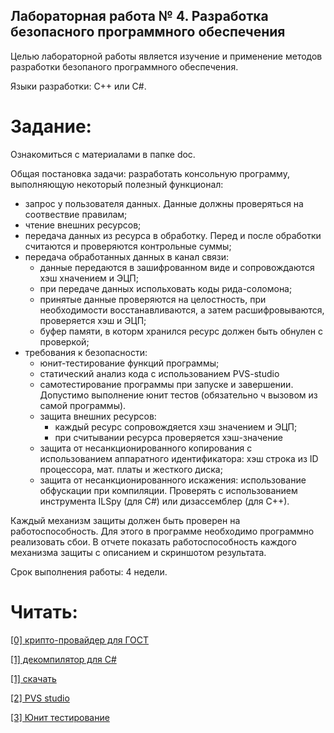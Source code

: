## Лабораторная работа № 4. Разработка безопасного программного обеспечения

Целью лабораторной работы является изучение и применение методов разработки безопаного программного обеспечения.

Языки разработки: С++ или С#.

# Задание:

Ознакомиться с материалами в папке doc.

Общая постановка задачи: разработать консольную программу, выполняющую некоторый полезный функционал:
- запрос у пользователя данных. Данные должны проверяться на соотвествие правилам;
- чтение внешних ресурсов;
- передача данных из ресурса в обработку. Перед и после обработки считаются и проверяются контрольные суммы;
- передача обработанных данных в канал связи:
    - данные передаются в зашифрованном виде и сопровождаются хэш хначением и ЭЦП;
    - при передаче данных испольховать коды рида-соломона;
    - принятые данные проверяются на целостность, при необходимости восстанавливаются, а затем расшифровываются, проверяется хэш и ЭЦП;
    - буфер памяти, в которм хранился ресурс должен быть обнулен с проверкой;
- требования к безопасности:
    - юнит-тестирование функций программы;
    - статический анализ кода с использованием PVS-studio
    - самотестирование программы при запуске и завершении. Допустимо выполнение юнит тестов (обязательно ч вызовом из самой программы).
    - защита внешних ресурсов: 
        - каждый ресурс сопровождяется хэш значением и ЭЦП;
        - при считывании ресурса проверяется хэш-значение
    - защита от несанкционированного копирования с использованием аппаратного идентификатора: хэш строка из ID процессора, мат. платы и жесткого диска;
    - защита от несанкционированного искажения: использование обфускации при компиляции. Проверять с использованием инструмента ILSpy (для C#) или дизассемблер (для С++).

Каждый механизм защиты должен быть проверен на работоспособность. Для этого в программе необходимо программно реализовать сбои. В отчете показать работоспособность каждого механизма защиты с описанием и скриншотом результата.

Срок выполнения работы: 4 недели.


# Читать:

[[0] крипто-провайдер для ГОСТ](https://infotecs.ru/products/vipnet-csp/)

[[1] декомпилятор для C#](https://github.com/icsharpcode/ILSpy) 

[[1] скачать](https://github.com/icsharpcode/ILSpy/releases/download/v8.2/ILSpy_Installer_8.2.0.7535-x64.msi)

[[2] PVS studio](https://pvs-studio.ru/ru/order/for-students/)

[[3] Юнит тестирование](https://learn.microsoft.com/ru-ru/visualstudio/test/walkthrough-creating-and-running-unit-tests-for-managed-code?view=vs-2022)

